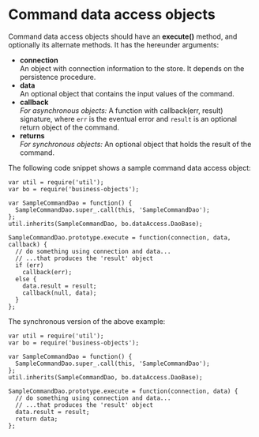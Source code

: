 [//]: # (40, Command objects)

# Command data access objects

Command data access objects should have an __execute()__ method, and optionally
its alternate methods. It has the hereunder arguments:

* __connection__  
  An object with connection information to the store. It depends on
  the persistence procedure. 
* __data__  
  An optional object that contains the input values of the command. 
* __callback__  
  _For asynchronous objects:_ A function with callback(err, result) signature, where
   `err` is the eventual error and `result` is an optional return object of the command.
* __returns__  
  _For synchronous objects:_ An optional object that holds the result of the command.

The following code snippet shows a sample command data access object:

```
var util = require('util');
var bo = require('business-objects');

var SampleCommandDao = function() {
  SampleCommandDao.super_.call(this, 'SampleCommandDao');
};
util.inherits(SampleCommandDao, bo.dataAccess.DaoBase);

SampleCommandDao.prototype.execute = function(connection, data, callback) {
  // do something using connection and data...
  // ...that produces the 'result' object
  if (err)
    callback(err);
  else {
    data.result = result;
    callback(null, data);
  }
};
```

The synchronous version of the above example:

```
var util = require('util');
var bo = require('business-objects');

var SampleCommandDao = function() {
  SampleCommandDao.super_.call(this, 'SampleCommandDao');
};
util.inherits(SampleCommandDao, bo.dataAccess.DaoBase);

SampleCommandDao.prototype.execute = function(connection, data) {
  // do something using connection and data...
  // ...that produces the 'result' object
  data.result = result;
  return data;
};
```
